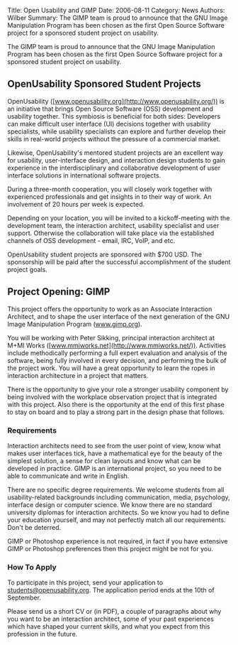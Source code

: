 Title: Open Usability and GIMP
Date: 2006-08-11
Category: News
Authors: Wilber
Summary: The GIMP team is proud to announce that the GNU Image Manipulation Program has been chosen as the first Open Source Software project for a sponsored student project on usability.

The GIMP team is proud to announce that the GNU Image Manipulation Program has been chosen as the first Open Source Software project for a sponsored student project on usability.

## OpenUsability Sponsored Student Projects

OpenUsability ([www.openusability.org](http://www.openusability.org/)) is an initiative that brings Open Source Software (OSS) development and usability together. This symbiosis is beneficial for both sides: Developers can make difficult user interface (UI) decisions together with usability specialists, while usability specialists can explore and further develop their skills in real-world projects without the pressure of a commercial market.

Likewise, OpenUsability's mentored student projects are an excellent way for usability, user-interface design, and interaction design students to gain experience in the interdisciplinary and collaborative development of user interface solutions in international software projects.

During a three-month cooperation, you will closely work together with experienced professionals and get insights in to their way of work. An involvement of 20 hours per week is expected.

Depending on your location, you will be invited to a kickoff-meeting with the development team, the interaction architect, usability specialist and user support. Otherwise the collaboration will take place via the established channels of OSS development - email, IRC, VoIP, and etc.

OpenUsability student projects are sponsored with $700 USD. The sponsorship will be paid after the successful accomplishment of the student project goals.

## Project Opening: GIMP

This project offers the opportunity to work as an Associate Interaction Architect, and to shape the user interface of the next generation of the GNU Image Manipulation Program (www.gimp.org).

You will be working with Peter Sikking, principal interaction architect at M+MI Works ([www.mmiworks.net](http://www.mmiworks.net/)). Activities include methodically performing a full expert evaluation and analysis of the software, being fully involved in every decision, and performing the bulk of the project work. You will have a great opportunity to learn the ropes in interaction architecture in a project that matters.

There is the opportunity to give your role a stronger usability component by being involved with the workplace observation project that is integrated with this project. Also there is the opportunity at the end of this first phase to stay on board and to play a strong part in the design phase that follows.

### Requirements

Interaction architects need to see from the user point of view, know what makes user interfaces tick, have a mathematical eye for the beauty of the simplest solution, a sense for clean layouts and know what can be developed in practice. GIMP is an international project, so you need to be able to communicate and write in English.

There are no specific degree requirements. We welcome students from all usability-related backgrounds including communication, media, psychology, interface design or computer science. We know there are no standard university diplomas for interaction architects. So we know you had to define your education yourself, and may not perfectly match all our requirements. Don't be deterred.

GIMP or Photoshop experience is not required, in fact if you have extensive GIMP or Photoshop preferences then this project might be not for you.

### How To Apply

To participate in this project, send your application to students@openusability.org. The application period ends at the 10th of September.

Please send us a short CV or (in PDF), a couple of paragraphs about why you want to be an interaction architect, some of your past experiences which have shaped your current skills, and what you expect from this profession in the future.